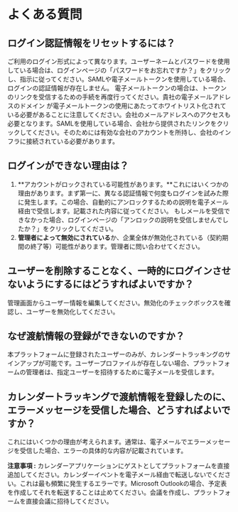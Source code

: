 # よくある質問

## ログイン認証情報をリセットするには？

ご利用のログイン形式によって異なります。ユーザーネームとパスワードを使用している場合は、ログインページの「パスワードをお忘れですか？」をクリックし、指示に従ってください。SAMLや電子メールトークンを使用している場合、ログインの認証情報が存在しません。 電子メールトークンの場合は、トークンのリンクを受信するための手続を再度行ってください。貴社の電子メールアドレスのドメイン が電子メールトークンの使用にあたってホワイトリスト化されている必要があることに注意してください。会社のメールアドレスへのアクセスも必要となります。SAMLを使用している場合、会社から提供されたリンクをクリックしてください。そのためには有効な会社のアカウントを所持し、会社のインフラに接続されている必要があります。

## ログインができない理由は？

1. **アカウントがロックされている可能性があります。**これにはいくつかの理由があります。まず第一に、異なる認証情報で何度もログインを試みた際に発生します。この場合、自動的にアンロックするための説明を電子メール経由で受信します。記載された内容に従ってください。 もしメールを受信できなかった場合、ログインページの「アンロックの説明を受信しませんでしたか？」をクリックしてください。
2. **管理者によって無効にされている**か、企業全体が無効化されている（契約期間の終了等）可能性があります。管理者に問い合わせてください。

## ユーザーを削除することなく、一時的にログインさせないようにするにはどうすればよいですか？

管理画面からユーザー情報を編集してください。無効化のチェックボックスを確認し、ユーザーを無効化してください。

## なぜ渡航情報の登録ができないのですか？

本プラットフォームに登録されたユーザーのみが、カレンダートラッキングのサインアップが可能です。ユーザープロファイルが存在しない場合、プラットフォームの管理者は、指定ユーザーを招待するために電子メールを受信します。

## カレンダートラッキングで渡航情報を登録したのに、エラーメッセージを受信した場合、どうすればよいですか？

これにはいくつかの理由が考えられます。通常は、電子メールでエラーメッセージを受信した場合、エラーの具体的な内容が記載されています。

**注意事項 :** カレンダーアプリケーションにゲストとしてプラットフォームを直接追加してください。カレンダーイベントを電子メール経由で転送しないでください。これは最も頻繁に発生するエラーです。Microsoft Outlookの場合、予定表を作成してそれを転送することは止めてください。会議を作成し、プラットフォームを直接会議に招待してください。

